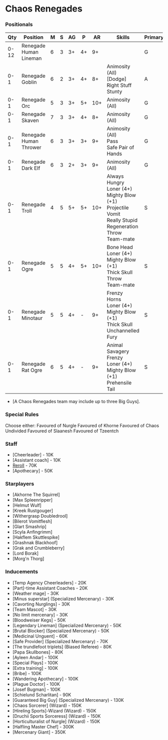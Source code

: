 ﻿# Chaos Renegades

### Positionals

| Qty  | Position               | M | S | AG | P  | AR  | Skills                                                                                                                                          | Primary | Secondary | Cost |
| ---- | ---------------------- | - | - | -- | -- | --- | ----------------------------------------------------------------------------------------------------------------------------------------------- | ------- | --------- | ---- |
| 0-12 | Renegade Human Lineman | 6 | 3 | 3+ | 4+ | 9+  |                                                                                                                                                 | G       | M A S     | 50K  |
| 0-1  | Renegade Goblin        | 6 | 2 | 3+ | 4+ | 8+  | Animosity (All) <br /> [Dodge] <br /> Right Stuff <br /> Stunty                                                                                 | A       | M G P     | 40K  |
| 0-1  | Renegade Orc           | 5 | 3 | 3+ | 5+ | 10+ | Animosity (All)                                                                                                                                 | G       | M A S     | 50K  |
| 0-1  | Renegade Skaven        | 7 | 3 | 3+ | 4+ | 8+  | Animosity (All)                                                                                                                                 | G       | M A S     | 50K  |
| 0-1  | Renegade Human Thrower | 6 | 3 | 3+ | 3+ | 9+  | Animosity (All) <br /> Pass <br /> Safe Pair of Hands                                                                                           | G       | M P       | 75K  |
| 0-1  | Renegade Dark Elf      | 6 | 3 | 2+ | 3+ | 9+  | Animosity (All)                                                                                                                                 | G       | A M       | 75K  |
| 0-1  | Renegade Troll         | 4 | 5 | 5+ | 5+ | 10+ | Always Hungry <br /> Loner (4+) <br /> Mighty Blow (+1) <br /> Projectile Vomit <br /> Really Stupid <br /> Regeneration <br /> Throw Team-mate | S       | G A M     | 115K |
| 0-1  | Renegade Ogre          | 5 | 5 | 4+ | 5+ | 10+ | Bone Head <br /> Loner (4+) <br /> Mighty Blow (+1) <br /> Thick Skull <br /> Throw Team-mate                                                   | S       | G A M     | 140K |
| 0-1  | Renegade Minotaur      | 5 | 5 | 4+ | -  | 9+  | Frenzy <br /> Horns <br /> Loner (4+) <br /> Mighty Blow (+1) <br /> Thick Skull <br /> Unchannelled Fury                                       | S       | G A M     | 150K |
| 0-1  | Renegade Rat Ogre      | 6 | 5 | 4+ | -  | 9+  | Animal Savagery <br /> Frenzy <br /> Loner (4+) <br /> Mighty Blow (+1) <br /> Prehensile Tail                                                  | S       | G A M     | 150K |

* [A Chaos Renegades team may include up to three Big Guys].

### Special Rules

Choose either:
Favoured of Nurgle
Favoured of Khorne
Favoured of Chaos Undivided
Favoured of Slaanesh
Favoured of Tzeentch

### Staff

* [Cheerleader] - 10K
* [Assistant coach] - 10K
* [Reroll](s) - 70K
* [Apothecary]  - 50K

### Starplayers

* [Akhorne The Squirrel]    
* [Max Spleenripper]        
* [Helmut Wulf]             
* [Kreek Rustgouger]        
* [Withergrasp Doubledrool] 
* [Bilerot Vomitflesh]      
* [Glart Smashrip]          
* [Scyla Anfingrimm]        
* [Hakflem Skuttlespike]    
* [Grashnak Blackhoof]      
* [Grak and Crumbleberry]   
* [Lord Borak]              
* [Morg'n Thorg]            

### Inducements

* [Temp Agency Cheerleaders] - 20K
* [Part]-time Assistant Coaches - 20K
* [Weather mage] - 30K
* [Minus superstar] (Specialized Mercenary) - 30K
* [Cavorting Nurglings] - 30K
* [Team Mascot] - 30K
* [No limit mercenary] - 30K
* [Bloodweiser Kegs] - 50K
* [Legendary Lineman] (Specialized Mercenary) - 50K
* [Brutal Blocker] (Specialized Mercenary) - 50K
* [Medicinal Unguent] - 60K
* [Safe Provider] (Specialized Mercenary) - 70K
* [The trundlefoot triplets] (Biased Referee) - 80K
* [Papa Skullbones] - 80K
* [Ayleen Andar] - 100K
* [Special Plays] - 100K
* [Extra training] - 100K
* [Bribe] - 100K
* [Wandering Apothecary] - 100K
* [Plague Doctor] - 100K
* [Josef Bugman] - 100K
* [Schielund Scharlitan] - 90K
* [Guaranteed Big Guy] (Specialized Mercenary) - 130K
* [Chaos Sorcerer] (Wizard) - 150K
* [Hireling Sports]-Wizard (Wizard) - 150K
* [Druchii Sports Sorceress] (Wizard) - 150K
* [Horticulturalist of Nurgle] (Wizard) - 150K
* [Halfling Master Chef] - 300K
* [Mercenary Giant] - 350K
